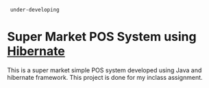 <code> under-developing</code> 

# Super Market POS System using <a href="https://www.hibernate.org"> Hibernate </a>

<p> This is a super market simple POS system developed using Java and hibernate framework. This project is done for my inclass assignment. 

